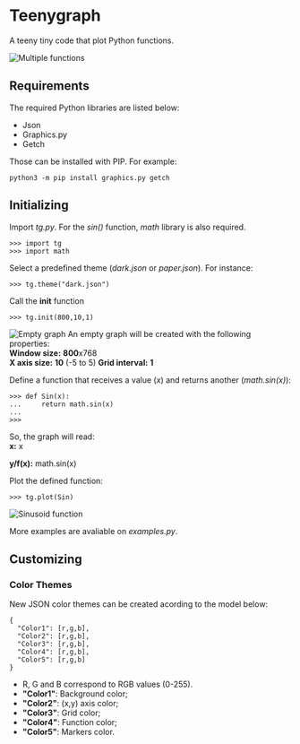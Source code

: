 # Teenygraph
A teeny tiny code that plot Python functions.

![Multiple functions](multiple2.png)

## Requirements
The required Python libraries are listed below:
- Json
- Graphics.py
- Getch

Those can be installed with PIP. For example:
```
python3 -m pip install graphics.py getch
```

## Initializing
Import _tg.py_. For the _sin()_ function, _math_ library is also required.

```
>>> import tg
>>> import math
```

Select a predefined theme (_dark.json_ or _paper.json_). For instance:

```
>>> tg.theme("dark.json")
```

Call the **init** function
```
>>> tg.init(800,10,1)
```
![Empty graph](empty_graph.png)
An empty graph will be created with the following properties:  
**Window size:** 	**800**x768  
**X axis size:** 	**10** (-5 to 5)
**Grid interval:** 	**1** 

Define a function that receives a value (_x_) and returns another (_math.sin(x)_):  
```
>>> def Sin(x):
...     return math.sin(x)
...
>>>
```
So, the graph will read:  
**x:** x

**y/f(x):** math.sin(x)  

Plot the defined function:
```
>>> tg.plot(Sin)
```
![Sinusoid function](sin.png)

More examples are avaliable on _examples.py_.

## Customizing

### Color Themes
New JSON color themes can be created acording to the model below:
```
{
  "Color1": [r,g,b],
  "Color2": [r,g,b],
  "Color3": [r,g,b],
  "Color4": [r,g,b],
  "Color5": [r,g,b]
}
```
- R, G and B correspond to RGB values (0-255).
- **"Color1"**: Background color;
- **"Color2"**: (x,y) axis color;
- **"Color3"**: Grid color;
- **"Color4"**: Function color;
- **"Color5"**: Markers color.
